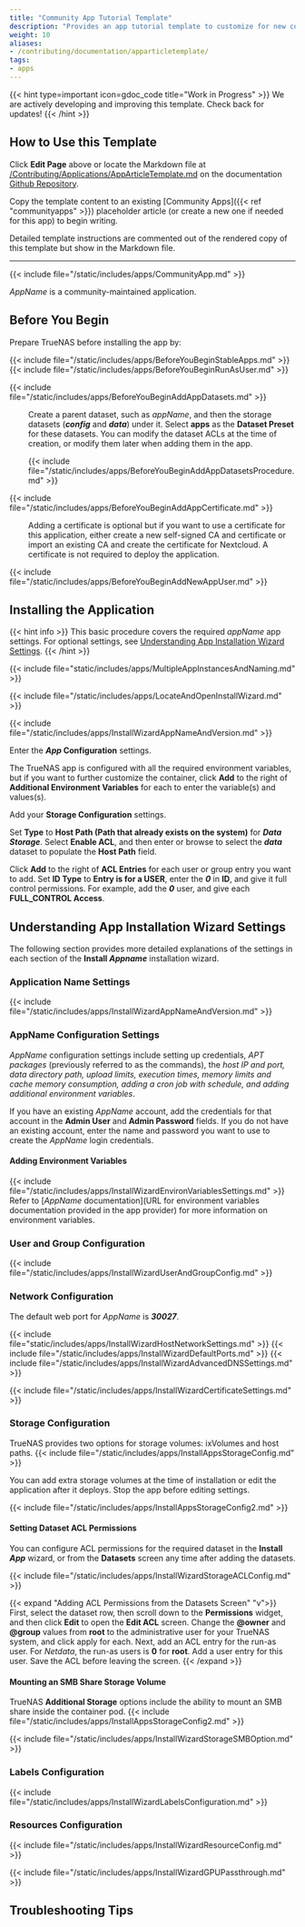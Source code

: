 ```yaml
---
title: "Community App Tutorial Template"
description: "Provides an app tutorial template to customize for new community-maintained app tutorials."
weight: 10
aliases:
- /contributing/documentation/apparticletemplate/
tags:
- apps
---
```


{{< hint type=important icon=gdoc_code title="Work in Progress" >}}
We are actively developing and improving this template.
Check back for updates!
{{< /hint >}}

## How to Use this Template

Click **Edit Page** above or locate the Markdown file at [/Contributing/Applications/AppArticleTemplate.md](https://github.com/truenas/documentation/blob/master/Contributing/Applications/AppArticleTemplate.md) on the documentation [Github Repository](https://github.com/truenas/documentation).

Copy the template content to an existing [Community Apps]({{< ref "communityapps" >}}) placeholder article (or create a new one if needed for this app) to begin writing.

Detailed template instructions are commented out of the rendered copy of this template but show in the Markdown file.

<!-- BEGIN GENERAL INSTRUCTIONS -->
<!-- Use this template as a guide when creating a new application tutorial.

Feel free to change standard article content by adding or removing sections to fit the app installation process.
Change the front matter <file>description:</file> parameter at the top of the article to suit the subject and content of the new tutorial.
Description text must not exceed 160 alphanumeric or special characters, including spaces between characters.
After updating content, delete commented-out sections providing instructions for using this template when they are no longer needed.
When documenting a **Community** train app, not delete any of the commented-out instructions in the COMMUNITY APP INTRO SNIPPETS section below. 

**Formatting Tips for Content Development**
Standard text emphasis:
* Apply **Bold** to UI elements seen on the screen, including field, button, and navigation option names, other descriptions, etc.
  Use double asterisks preceding and following the name or text string to make it bold.
  Do not use bold in code strings.

* Apply *Italics* to any variable.
  Use single asterisks preceding and following the name or text string to make it italics.
  If using a variable in a code example, use the HTML tags <i></i> and not the Markdown tags.

* Apply HTML file tags <file></file> when entering a path to a file or file name, for example <file>iso</file>.

* Apply HTML keyboard tags <kbd></kbd> to keys on a keyboard, such as <kbd>Enter</kbd>.

When entering commands, command strings, or code blocks:

* Apply backticks(`string`) or HTML <code>string</code> tags to format command strings or output.
  
* Apply HTML <code></code> tags to strings with variables.

  * Do not enclose variables in angle or square brackets as these can also be part of command syntax.

  * Do not enter variables in all caps unless the command requires entering the value in all caps.

To create a code block, either use three backticks on the line before and after the content block, or use the HTML code tags.

Refer to the [Contributing to Apps]({{< ref "/contributing/applications" >}}) article for more information on using the template. -->
<!-- /END GENERAL INSTRUCTIONS -->
---
<!-- BEGIN TEMPLATE -->

<!-- BEGIN FRONTMATTER -->
<!-- If creating a new app tutorial instead of modifying the existing frontmatter at the top of this template article, uncomment and include the following frontmatter, including the three hyphens (---) before and after the text.
Modify AppName and keywords to reflect the app you are documenting. Replace AppName with the name of the app you are documenting.
Leave weight undefined to allow for alphabetical sorting.
tags are search tags for internal Docs Hub searches.
keywords are search tags for the article to assist with Internet searches. -->
<!--
---
title: "AppName"
description: "Provides installation instructions for the AppName application in TrueNAS."
weight:
aliases:
tags:
- apps
keywords:
- keyword1
- keyword2
---
-->
<!-- /END FRONTMATTER -->

<!-- BEGIN COMMUNITY APP INTRO SNIPPETS -->
<!-- Include the following snippets and commented out instructions in all **Community** train app tutorials.
Choose to expose or comment out the CommunityPleaseExpand.md and CommunityPleaseImprove.md snippets as is applicable for the current tutorial. -->
<!-- DO NOT DELETE COMMUNITY APP INTRO SNIPPETS -->

{{< include file="/static/includes/apps/CommunityApp.md" >}}

<!-- Expose the following snippet if your suggested changes to this Community app documentation provide a complete installation tutorial. Leave exposed if you are proposing a partial expansion of the content, but further work is needed. -->
<!-- {{< include file="/static/includes/apps/CommunityPleaseExpand.md" >}}

<!-- Expose the following snippet if you suspect this Community app documentation is out of date, inaccurate, or needs further improvement -->
<!--{{< include file="/static/includes/apps/CommunityPleaseImprove.md" >}}-->
<!-- /END COMMUNITY APP INTRO SNIPPETS -->

*AppName* is a community-maintained application.
<!-- Enter a description of this app that includes common or specific uses for it. Also, include any links to documentation created by the application developer.
For example: 
*AppName* provides a [Quickstart Setup Guide](https://docs.appName/setup) with step-by-step instructions to help users create a *AppName* node. -->

## Before You Begin
<!-- Enter information about the configuration or preparation steps required before beginning the installation process.
For example, creating a certificate, adding a third-party account if the app requires this before installing it, and creating TrueNAS datasets for the application to use.

Include names of datasets if required or strongly recommended. For example, a dataset named ***data***, or ***config***, etc.

Specify system resources the app requires to operate properly, such as CPU or memory resources, and/or additional network interface or router configuration.

If the app requires setting up additional resources or credentials, such as a crypto wallet, include this information.

Example of possible points to include in this section you can modify to suit prerequisite for installing the app you are documenting: -->

Prepare TrueNAS before installing the app by:

{{< include file="/static/includes/apps/BeforeYouBeginStableApps.md" >}}
{{< include file="/static/includes/apps/BeforeYouBeginRunAsUser.md" >}}

<!-- Use the style="margin-left: 33px" tags for this and other indicated elements to indent them in line with the indented snippet text in the rendered article.
Replace Markdown tags with html tags as Markdown tags do not render if you use the <div></div> and <p></p> tags. -->
<!-- replace the image path and name
<div style="margin-left: 33px">{{< trueimage src="/images/SCALE/Apps/PlexDetailsScreen.png" alt="Plex App Details Screen" id="Plex App Details Screen" >}}</div>
-->

{{< include file="/static/includes/apps/BeforeYouBeginAddAppDatasets.md" >}}

<!-- Include this paragraph to detail the datasets for host path storage volumes. Change the names of the datasets to suit what is expected for the app.
NOTE: Include the HTML styling to align the indented paragraph with the bullet list in the snippet above. If only indenting one line or paragraph you can use the <p>paragraph</p> tabs with the indent information. If adding several paragraphs, and image code or expand section use the <div>sectionIndent</div> with the indent information -->
  <p style="margin-left: 33px">Create a parent dataset, such as <i>appName</i>, and then the storage datasets (<b><i>config</i></b> and <b><i>data</i></b>) under it.
  Select <b>apps</b> as the <b>Dataset Preset</b> for these datasets. You can modify the dataset ACLs at the time of creation, or modify them later when adding them in the app.</p>

<div style="margin-left: 33px">{{< include file="/static/includes/apps/BeforeYouBeginAddAppDatasetsProcedure.md" >}}</div>

<!-- if the app uses postgres storage volumes, include this content
<div style="margin-left: 33px">You can modify dataset ACLs at the time of creation, or later in the app.
  Adding ACL permissions in the installation wizard is the recommended method.

  {{< include file="/static/includes/apps/InstallWizardPostgresStorageAutomaticPermissions.md" >}}</div>
 -->
 
<!-- Include this snippet and a modified version of the indented text if the app requires setting up a certificate.
If the Install wizard does not include the certificate field, do not include this snippet or content. -->

{{< include file="/static/includes/apps/BeforeYouBeginAddAppCertificate.md" >}} 

  <p style="margin-left: 33px">Adding a certificate is optional but if you want to use a certificate for this application, either create a new self-signed CA and certificate or import an existing CA and create the certificate for Nextcloud. A certificate is not required to deploy the application.</p>

<!-- Include this snippet if the app requires setting up a new TrueNAS user account before installing the app in TrueNAS, if not remove the snippet. -->
{{< include file="/static/includes/apps/BeforeYouBeginAddNewAppUser.md" >}}

<!-- Add any additional prerequisites users should complete before installing the app. -->

## Installing the Application

{{< hint info >}}
This basic procedure covers the required *appName* app settings.
For optional settings, see [Understanding App Installation Wizard Settings](#understanding-app-installation-wizard-settings).
{{< /hint >}}

{{< include file="static/includes/apps/MultipleAppInstancesAndNaming.md" >}}

{{< include file="/static/includes/apps/LocateAndOpenInstallWizard.md" >}}
<!-- Change the name of the image in the path below to include the screenshot, if including the image of the Install AppName screen showing the Application Name section and the wizard ToC on the right side of the screen:
{{< trueimage src="/images/SCALE/Apps/InstallAppNameScreen.png" alt="Install *AppName* Screen" id="Install *AppName* Screen" >}} -->

{{< include file="/static/includes/apps/InstallWizardAppNameAndVersion.md" >}}

<!-- Enter the required steps/instructions to configure the app. You can use a numbered procedure or paragraph conversational style procedure to convey the instructions the reader needs to follow. 
Enter settings in the order the reader encounters them or the order settings should be entered.
If following the default Install Wizard, enter the required App Configuration, Network Configuration, Storage Configuration, and Resource Configuration steps. -->
Enter the ***App* Configuration** settings.
<!--Only describe the required app configuration settings. Refer to the [*App* Configuration](#appname-configuration-settings) section below for more information.  -->
The TrueNAS app is configured with all the required environment variables, but if you want to further customize the container, click **Add** to the right of **Additional Environment Variables** for each to enter the variable(s) and values(s).
<!-- example text for app configuration sections: 
Accept the default values in both **User and Group Configuration** and **Network Configuration**.
(Optional) If you created a new user to administer apps, enter that user ID in the user and group fields.
See [User and Group Configuration](#user-and-group-configuration) and [Network Configuration](#network-configuration) for more details.

Do not select **Host Network** if it is not selected. If checkmarked, select to clear it.-->

Add your **Storage Configuration** settings.

Set **Type** to **Host Path (Path that already exists on the system)** for ***Data Storage***.
Select **Enable ACL**, and then enter or browse to select the ***data*** dataset to populate the **Host Path** field.
<!-- replace image with the path to the image you want to add:
{{< trueimage src="/images/SCALE/Apps/InstallPlexStorageConfigDataACLandACE.png" alt="Add Plex Data Storage" id="Add Plex Data Storage" >}}-->

Click **Add** to the right of **ACL Entries** for each user or group entry you want to add.
Set **ID Type** to **Entry is for a USER**, enter the ***0*** in **ID**, and give it full control permissions.
For example, add the ***0*** user, and give each **FULL_CONTROL Access**.
<!-- if there are more than one user IDs, include "Click **Add** again to enter the user information for the next user.">

Select **Force Flag** to allow upgrading the app when the dataset has existing data.

Repeat the storage steps above each additional storage volume.

To configure the ***appName* Postgres Data Storage** host path, do not select **Enable ACL**!
Set **Type** to **Host Path (Path that already exists on the system)**, then enter or browse to select the **postgres_data** dataset to populate the **Host Path** field.
Select **Automatic Permissions**. This does not show if you selected **Edit ACL**.

{{< trueimage src="/images/SCALE/Apps/InstallWizardPostgresDatasetAutomaticPermissions.png" alt="Postgres Storage Automatic Permissions" id="Postgres Storage Automatic Permissions" >}}

See [Storage Configuration Settings](#storage-configuration-settings) below for more information.

Accept the defaults in **Resources Configuration**, and select the GPU option if applicable.

Click **Install**. A progress dialog displays before switching to the **Installed** applications screen.
The **Installed** screen displays with the **nextcloud** app in the **Deploying** state. Status changes to **Running** when ready to use.

Click **Web Portal** on the **Application Info** widget to open the *AppName* web portal sign-in screen.
<!-- replace image with the path to the image you want to add 
{{< trueimage src="/images/SCALE/Apps/NextcloudSignInScreen.png" alt="Nextcloud Sign In Screen" id="Nextcloud Sign In Screen" >}}
-->

## Understanding App Installation Wizard Settings

The following section provides more detailed explanations of the settings in each section of the **Install *Appname*** installation wizard.
<!-- Customize these sections by adding all settings in each configuration section, and providing details on the settings including expected values to enter. 
Replace the *variables* with the appropriate name for the app, setting(s), dataset name(s), etc., in the following sections.
Refer to other updated tutorials for more examples of completing these sections. -->

### Application Name Settings

{{< include file="/static/includes/apps/InstallWizardAppNameAndVersion.md" >}}

### AppName Configuration Settings
<!-- Customize this section with the settings in the configuration section, and details on values to enter for each setting. -->
*AppName* configuration settings include setting up credentials, *APT packages* (previously referred to as the commands), the *host IP and port, data directory path, upload limits, execution times, memory limits and cache memory consumption, adding a cron job with schedule, and adding additional environment variables*.

If you have an existing *AppName* account, add the credentials for that account in the **Admin User** and **Admin Password** fields.
If you do not have an existing account, enter the name and password you want to use to create the *AppName* login credentials.

#### Adding Environment Variables

{{< include file="/static/includes/apps/InstallWizardEnvironVariablesSettings.md" >}}
Refer to [*AppName* documentation](URL for environment variables documentation provided in the app provider) for more information on environment variables.

<!-- Not all apps include the following section. If it does, include the following, customized for the app requirements. -->
### User and Group Configuration <!-- Optional section, include only if the Install Wizard has this section -->
<!-- replace the image path and name:
{{< trueimage src="/images/SCALE/Apps/InstallPlexUserAndGroupConfig.png" alt="Plex User and Group Configuration Settings" id="Plex User and Group Configuration Settings" >}} -->

{{< include file="/static/includes/apps/InstallWizardUserAndGroupConfig.md" >}}

### Network Configuration
The default web port for *AppName* is ***30027***.
<!-- include the snippets that apply. Remove those that do not apply to the settings in the app Network Configuration section. -->
{{< include file="static/includes/apps/InstallWizardHostNetworkSettings.md" >}}
{{< include file="/static/includes/apps/InstallWizardDefaultPorts.md" >}}
{{< include file="/static/includes/apps/InstallWizardAdvancedDNSSettings.md" >}}
<!-- include the certificate snippet where the Install wizard shows it, which is most likely in the Network Configuration section but could be in the AppName Configuration section in other tutorials -->
{{< include file="/static/includes/apps/InstallWizardCertificateSettings.md" >}}

### Storage Configuration
TrueNAS provides two options for storage volumes: ixVolumes and host paths. 
{{< include file="/static/includes/apps/InstallAppsStorageConfig.md" >}}
<!-- replace this content with what applies to the app, if the app requires creating specific datasets, and if the app uses postgres dataset storage that might require special handling.

*AppName* needs *three* datasets for host path storage volume configurations:
* ***config*** to use as the ***Configuration*** storage volume.
* ***data*** to use as the ***User Data*** storage volume.
* ***postgresdata*** to use as the ***Postgres Data*** storage volume.

If you nest these datasets under a parent dataset named *nextcloud*, you can create this nextcloud dataset with the **Dataset Preset** set to **Generic** or **Apps**.
You can configure the ACL for this dataset from the **Permissions** widget on the **Datasets** screen.
If the app has postgres storage volumes, the process is easier and less prone to permissions errors if you use the **Automatic Permissions** option in the postgres storage volume section of the install Wizard. 

See the instructions in the [Before You Begin](#before-you-begin) section for more on creating both the parent and postgres_data datasets and configuring the ACL permissions for each.-->
You can add extra storage volumes at the time of installation or edit the application after it deploys. Stop the app before editing settings.

<!-- replace the snippet with the text in the snippet if the additional storage options include temporary directory options or other storage choices. We might need to create a new snippet for those instances if they are the same in other app install wizards. -->
{{< include file="/static/includes/apps/InstallAppsStorageConfig2.md" >}}

#### Setting Dataset ACL Permissions
You can configure ACL permissions for the required dataset in the **Install *App*** wizard, or from the **Datasets** screen any time after adding the datasets.

{{< include file="/static/includes/apps/InstallWizardStorageACLConfig.md" >}}
<!-- replace the UIDs in the section below with the user IDs or run as user ID. Include any other app-specific user information. This might become a snippet. -->
{{< expand "Adding ACL Permissions from the Datasets Screen" "v">}}
First, select the dataset row, then scroll down to the **Permissions** widget, and then click **Edit** to open the **Edit ACL** screen.
Change the **@owner** and **@group** values from **root** to the administrative user for your TrueNAS system, and click apply for each.
Next, add an ACL entry for the run-as user.
For *Netdata*, the run-as users is **0** for **root**. Add a user entry for this user.
Save the ACL before leaving the screen.
{{< /expand >}}

#### Mounting an SMB Share Storage Volume

TrueNAS **Additional Storage** options include the ability to mount an SMB share inside the container pod.
{{< include file="/static/includes/apps/InstallAppsStorageConfig2.md" >}}

{{< include file="/static/includes/apps/InstallWizardStorageSMBOption.md" >}}

### Labels Configuration <!-- Optional section. Remove if not included in the install wizard.-->

{{< include file="/static/includes/apps/InstallWizardLabelsConfiguration.md" >}}

### Resources Configuration
<!-- replace the image with one for the app
{{< trueimage src="/images/SCALE/Apps/InstallNextcloudResourcesConfig.png" alt="Resources Configuration Settings" id="Resources Configuration Settings" >}} -->

{{< include file="/static/includes/apps/InstallWizardResourceConfig.md" >}}
<!-- include this snippet if the app Install wizard includes the GPU settings -->
{{< include file="/static/includes/apps/InstallWizardGPUPassthrough.md" >}}

## Troubleshooting Tips
<!-- include this section if you want to include tips to resolve known deployment issues -->

<!-- /END TEMPLATE -->
